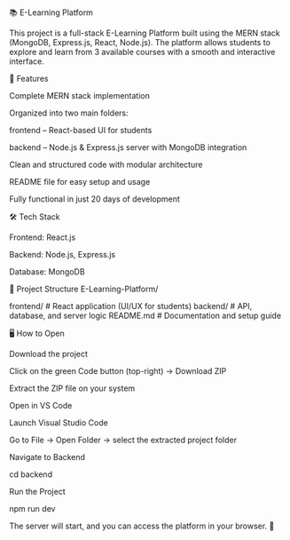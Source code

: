 📚 E-Learning Platform

This project is a full-stack E-Learning Platform built using the MERN stack (MongoDB, Express.js, React, Node.js).
The platform allows students to explore and learn from 3 available courses with a smooth and interactive interface.

🚀 Features

Complete MERN stack implementation

Organized into two main folders:

frontend – React-based UI for students

backend – Node.js & Express.js server with MongoDB integration

Clean and structured code with modular architecture

README file for easy setup and usage

Fully functional in just 20 days of development

🛠️ Tech Stack

Frontend: React.js

Backend: Node.js, Express.js

Database: MongoDB

📂 Project Structure
E-Learning-Platform/

frontend/    # React application (UI/UX for students)
backend/     # API, database, and server logic
README.md    # Documentation and setup guide

🖥️ How to Open

Download the project

Click on the green Code button (top-right) → Download ZIP

Extract the ZIP file on your system

Open in VS Code

Launch Visual Studio Code

Go to File → Open Folder → select the extracted project folder

Navigate to Backend

cd backend


Run the Project

npm run dev


The server will start, and you can access the platform in your browser. 🎉
